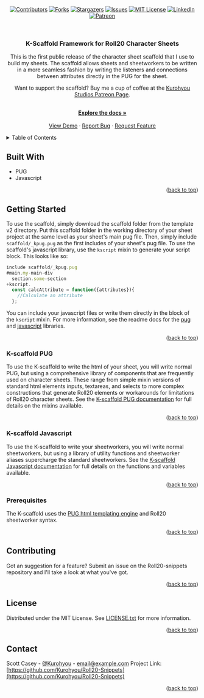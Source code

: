 <div id="top"></div>
<span align="center">

[![Contributors][contributors-shield]][contributors-url] [![Forks][forks-shield]][forks-url] [![Stargazers][stars-shield]][stars-url] [![Issues][issues-shield]][issues-url] [![MIT License][license-shield]][license-url]
[![LinkedIn][linkedin-shield]][linkedin-url] [![Patreon][patreon-shield]][patreon-url]

</span>
<!-- PROJECT LOGO -->
<br />
<div align="center">
<h3 align="center">K-Scaffold Framework for Roll20 Character Sheets</h3>
<p align="center">
This is the first public release of the character sheet scaffold that I use to build my sheets. The scaffold allows sheets and sheetworkers to be written in a more seamless fashion by writing the listeners and connections between attributes directly in the PUG for the sheet.

Want to support the scaffold? Buy me a cup of coffee at the [Kurohyou Studios Patreon Page](https://www.patreon.com/kurohyoustudios?fan_landing=true).

<br/>
<a href="https://kurohyou.github.io/Roll20-Snippets/"><strong>Explore the docs »</strong></a>
<br/>
<br/>
<a href="https://github.com/Kurohyou/Roll20-Snippets">View Demo</a>
·
<a href="https://github.com/Kurohyou/Roll20-Snippets/issues">Report Bug</a>
·
<a href="https://github.com/Kurohyou/Roll20-Snippets/issues">Request Feature</a>
</p>
</div>
<!-- TABLE OF CONTENTS -->
<details>
<summary>Table of Contents</summary>
<ol>
<li><a href="#built-with">Built With</a></li>-
<li>
<a href="#getting-started">Getting Started</a>
<ul>
  <li>
    <a href="#k-scaffold-pug">K-Scaffold Pug</a>
  </li>
  <li>
    <a href="#k-scaffold-javascript">K-Scaffold Javascript</a>
  </li>
</ul>
<ul>
<li><a href="#prerequisites">Prerequisites</a></li>
</ul>
</li>
<li><a href="#contributing">Contributing</a></li>
<li><a href="#license">License</a></li>
<li><a href="#contact">Contact</a></li>
</ol>
</details>

## Built With
- PUG
- Javascript
<p align="right">(<a href="#top">back to top</a>)</p>
<!-- GETTING STARTED -->

## Getting Started
To use the scaffold, simply download the scaffold folder from the template v2 directory. Put this scaffold folder in the working directory of your sheet project at the same level as your sheet's main pug file. Then, simply include `scaffold/_kpug.pug` as the first includes of your sheet's pug file. To use the scaffold's javascript library, use the `kscript` mixin to generate your script block. This looks like so:
```js
include scaffold/_kpug.pug
#main.my-main-div
  section.some-section
+kscript.
  const calcAttribute = function({attributes}){
    //Calculate an attribute
  };
```
You can include your javascript files or write them directly in the block of the `kscript` mixin. For more information, see the readme docs for the [pug](readme_docs/k_scaffold_pug_documentation.md) and [javascript](readme_docs/k_scaffold_js_documentation.md) libraries.
<p align="right">(<a href="#top">back to top</a>)</p>

### K-scaffold PUG
To use the K-scaffold to write the html of your sheet, you will write normal PUG, but using a comprehensive library of components that are frequently used on character sheets. These range from simple mixin versions of standard html elements inputs, textareas, and selects to more complex constructions that generate Roll20 elements or workarounds for limitations of Roll20 character sheets. See the [K-scaffold PUG documentation](https://kurohyou.github.io/Roll20-Snippets/pug.html) for full details on the mixins available.
<p align="right">(<a href="#top">back to top</a>)</p>

### K-scaffold Javascript
To use the K-scaffold to write your sheetworkers, you will write normal sheetworkers, but using a library of utility functions and sheetworker aliases supercharge the standard sheetworkers. See the [K-scaffold Javascript documentation](https://kurohyou.github.io/Roll20-Snippets/js.html) for full details on the functions and variables available.
<p align="right">(<a href="#top">back to top</a>)</p>

### Prerequisites
The K-scaffold uses the [PUG html templating engine](https://pugjs.org/api/getting-started.html) and Roll20 sheetworker syntax.
<p align="right">(<a href="#top">back to top</a>)</p>
<!-- CONTRIBUTING -->

## Contributing
Got an suggestion for a feature? Submit an issue on the Roll20-snippets repository and I'll take a look at what you've got.
<p align="right">(<a href="#top">back to top</a>)</p>
<!-- LICENSE -->

## License
Distributed under the MIT License. See [LICENSE.txt](LICENSE.txt) for more information.
<p align="right">(<a href="#top">back to top</a>)</p>
<!-- CONTACT -->

## Contact
Scott Casey - [@Kurohyou](https://twitter.com/Kurohyou) - email@example.com
Project Link: [https://github.com/Kurohyou/Roll20-Snippets](https://github.com/Kurohyou/Roll20-Snippets)
<p align="right">(<a href="#top">back to top</a>)</p>
<!-- MARKDOWN LINKS & IMAGES -->
<!-- https://www.markdownguide.org/basic-syntax/#reference-style-links -->

[contributors-shield]: https://img.shields.io/github/contributors/Kurohyou/Roll20-Snippets.svg?style=flat
[contributors-url]: https://github.com/Kurohyou/Roll20-Snippets/graphs/contributors
[forks-shield]: https://img.shields.io/github/forks/Kurohyou/Roll20-Snippets.svg?style=flat
[forks-url]: https://github.com/Kurohyou/Roll20-Snippets/network/members
[stars-shield]: https://img.shields.io/github/stars/Kurohyou/Roll20-Snippets.svg?style=flat
[stars-url]: https://github.com/Kurohyou/Roll20-Snippets/stargazers
[issues-shield]: https://img.shields.io/github/issues/Kurohyou/Roll20-Snippets.svg?style=flat
[issues-url]: https://github.com/Kurohyou/Roll20-Snippets/issues
[license-shield]: https://img.shields.io/github/license/Kurohyou/Roll20-Snippets.svg?style=flat
[license-url]: https://github.com/Kurohyou/Roll20-Snippets/blob/master/LICENSE.txt
[linkedin-shield]: https://img.shields.io/badge/-LinkedIn-black.svg?style=flat&logo=linkedin&colorB=555
[linkedin-url]: https://linkedin.com/in/Kurohyou
[patreon-shield]: https://img.shields.io/endpoint.svg?url=https%3A%2F%2Fshieldsio-patreon.vercel.app%2Fapi%3Fusername%3Dkurohyoustudios%26type%3Dpatrons&style=flat
[patreon-url]: https://patreon.com/kurohyoustudios